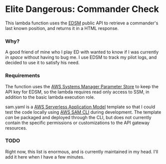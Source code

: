 # Elite Dangerous: Commander Check
This lambda function uses the [EDSM](https://www.edsm.net) public API to 
retrieve a commander's last known position, and returns it in a HTML response.

### Why?
A good friend of mine who I play ED with wanted to know if I was currently 
*in space* without having to bug me. I use EDSM to track my pilot logs, and 
decided to use it to satisfy his need.

### Requirements
The function uses the [AWS Systems Manager Parameter Store](https://docs.aws.amazon.com/systems-manager/latest/userguide/systems-manager-paramstore.html)
 to keep the API key for EDSM, so the lambda requires read only access to 
 SSM, in addition to the basic lambda execution role.
 
 sam.yaml is a [AWS Serverless Application Model](https://docs.aws.amazon.com/lambda/latest/dg/serverless_app.html) 
  template so that I could test the code locally using [AWS SAM CLI](https://github.com/awslabs/aws-sam-cli)
  during development. The template *can* be packaged and deployed through the
   CLI, but does not currently contain the specific permissions or 
   customizations to the API gateway resources.

### TODO
Right now, this list is enormous, and is currently maintained in my head. 
I'll add it here when I have a few minutes.
